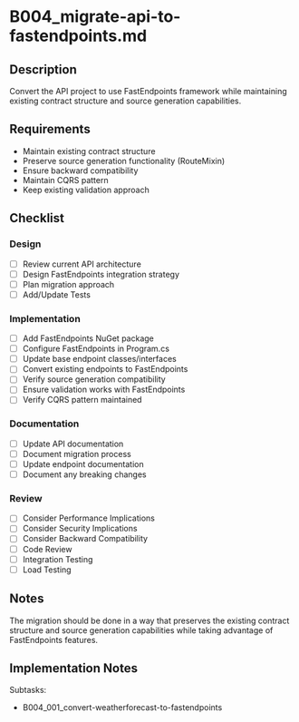 # B004_migrate-api-to-fastendpoints.md

## Description

Convert the API project to use FastEndpoints framework while maintaining existing contract structure and source generation capabilities.

## Requirements

- Maintain existing contract structure
- Preserve source generation functionality (RouteMixin)
- Ensure backward compatibility
- Maintain CQRS pattern
- Keep existing validation approach

## Checklist

### Design
- [ ] Review current API architecture
- [ ] Design FastEndpoints integration strategy
- [ ] Plan migration approach
- [ ] Add/Update Tests

### Implementation
- [ ] Add FastEndpoints NuGet package
- [ ] Configure FastEndpoints in Program.cs
- [ ] Update base endpoint classes/interfaces
- [ ] Convert existing endpoints to FastEndpoints
- [ ] Verify source generation compatibility
- [ ] Ensure validation works with FastEndpoints
- [ ] Verify CQRS pattern maintained

### Documentation
- [ ] Update API documentation
- [ ] Document migration process
- [ ] Update endpoint documentation
- [ ] Document any breaking changes

### Review
- [ ] Consider Performance Implications
- [ ] Consider Security Implications
- [ ] Consider Backward Compatibility
- [ ] Code Review
- [ ] Integration Testing
- [ ] Load Testing

## Notes

The migration should be done in a way that preserves the existing contract structure and source generation capabilities while taking advantage of FastEndpoints features.

## Implementation Notes

Subtasks:
- B004_001_convert-weatherforecast-to-fastendpoints
